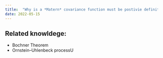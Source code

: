 ```yaml
---
title:  "Why is a *Matern* covariance function must be postivie definite?"
date: 2022-05-15
---
```



## Related knowldege: 

* Bochner Theorem
* Ornstein–Uhlenbeck processU
